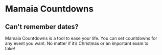 # Mamaia Countdowns
## Can't remember dates? 
Mamaia Countdowns is a tool to ease your life. You can set countdowns for any event you want. No matter if it’s Christmas or an important exam to take! 
